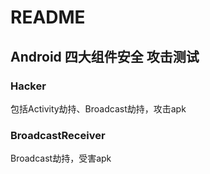 # README
## Android 四大组件安全 攻击测试
### Hacker
包括Activity劫持、Broadcast劫持，攻击apk
### BroadcastReceiver
Broadcast劫持，受害apk